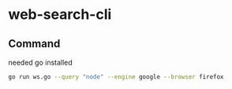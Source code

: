 # web-search-cli

## Command

needed go installed

```bash
go run ws.go --query "node" --engine google --browser firefox
```
